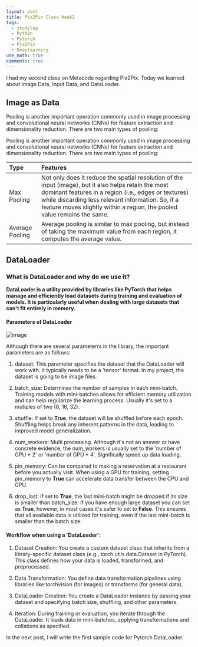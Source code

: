 ```yaml
---
layout: post
title: Pix2Pix Class Week2
tags:
  - studylog
  - Python
  - Pytorch
  - Pix2Pix
  - Deeplearning
use_math: true
comments: true
---
```


I had my second class on Metacode regarding Pix2Pix. 
Today we learned about Image Data, Input Data, and DataLoader. 

## Image as Data

Pooling is another important operation commonly used in image processing and convolutional neural networks (CNNs) for feature extraction and dimensionality reduction. 
There are two main types of pooling:

Pooling is another important operation commonly used in image processing and convolutional neural networks (CNNs) for feature extraction and dimensionality reduction. There are two main types of pooling:

| Type          | Features                                                                                                                             |
| :------------ | :------------------------------------------------------------------------------------------------------------------------------------ |
| Max Pooling   | Not only does it reduce the spatial resolution of the input (image), but it also helps retain the most dominant features in a region (i.e., edges or textures) while discarding less relevant information. So, if a feature moves slightly within a region, the pooled value remains the same. |
| Average Pooling | Average pooling is similar to max pooling, but instead of taking the maximum value from each region, it computes the average value.      |

## DataLoader
### What is DataLoader and why do we use it?
**DataLoader is a utility provided by libraries like PyTorch that helps manage and efficiently load datasets during training and evaluation of models. It is particularly useful when dealing with large datasets that can't fit entirely in memory.** 

#### Parameters of DataLoader
![image](https://github.com/nachochips/nachochips.github.io/assets/68362149/bf52dea9-e8f2-45ef-99fb-b852e7f758dd)

Although there are several parameterrs in the library, the important parameters are as follows: 

1) dataset: This parameter specifies the dataset that the DataLoader will work with. It typically needs to be a 'tensor' format. In my project, the dataset is going to be image files.

2) batch_size: Determines the number of samples in each mini-batch. Training models with mini-batches allows for efficient memory utilization and can help regularize the learning process. Usually it's set to a mutiples of two (8, 16, 32). 

3) shuffle: If set to **True**, the dataset will be shuffled before each epoch. Shuffling helps break any inherent patterns in the data, leading to improved model generalization.

4) num_workers: Multi processing. Although it's not an answer or have concrete evidence, the num_workers is usually set to the 'number of GPU * 2' or 'number of GPU * 4'. Significally speed up data loading. 

5) pin_memory: Can be compared to making a reservation at a restaurant before you actually visit. When using a GPU for training, setting pin_memory to **True** can accelerate data transfer between the CPU and GPU.

6) drop_last: If set to **True**, the last mini-batch might be dropped if its size is smaller than batch_size. If you have enough large dataset you can set as **True**, however, in most cases it's safer to set to **False**. This ensures that all available data is utilized for training, even if the last mini-batch is smaller than the batch size. 

#### Workflow when using a 'DataLoader':
1) Dataset Creation: You create a custom dataset class that inherits from a library-specific dataset class (e.g., torch.utils.data.Dataset in PyTorch). This class defines how your data is loaded, transformed, and preprocessed.

2) Data Transformation: You define data transformation pipelines using libraries like torchvision (for images) or transforms (for general data).

3) DataLoader Creation: You create a DataLoader instance by passing your dataset and specifying batch size, shuffling, and other parameters.

4) Iteration: During training or evaluation, you iterate through the DataLoader. It loads data in mini-batches, applying transformations and collations as specified.

In the next post, I will write the first sample code for Pytorch DataLoader. 
